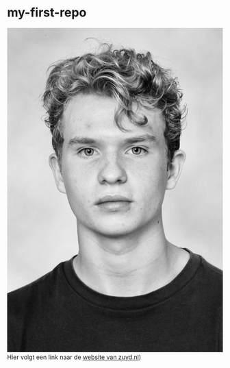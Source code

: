 # my-first-repo
![merlijn](merlijn.jpg)
Hier volgt een link naar de [website van zuyd.nl](https://www.zuyd.nl/))
